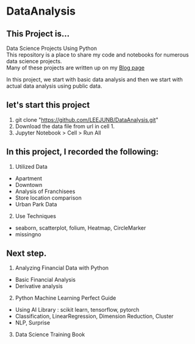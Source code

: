 # DataAnalysis
## This Project is...
Data Science Projects Using Python <br/> 
This repository is a place to share my code and notebooks for numerous data science projects. <br/>
Many of these projects are written up on my [Blog page](https://0ver-grow.tistory.com/)

In this project, we start with basic data analysis and then we start with actual data analysis using public data.

## let's start this project
1. git clone "https://github.com/LEEJUNB/DataAnalysis.git"
2. Download the data file from url in cell 1.
3. Jupyter Notebook > Cell > Run All

## In this project, I recorded the following: 
1. Utilized Data
- Apartment
- Downtown
- Analysis of Franchisees
- Store location comparison
- Urban Park Data
2. Use Techniques
- seaborn, scatterplot, folium, Heatmap, CircleMarker 
- missingno

## Next step.
1. Analyzing Financial Data with Python
- Basic Financial Analysis
- Derivative analysis
2. Python Machine Learning Perfect Guide
- Using AI Library : scikit learn, tensorflow, pytorch
- Classification, LinearRegression, Dimension Reduction, Cluster
- NLP, Surprise
3. Data Science Training Book
